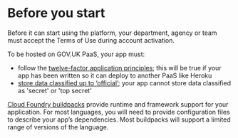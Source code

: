 
# Before you start

Before it can start using the platform, your department, agency or team must accept the Terms of Use during account activation.

To be hosted on GOV.UK PaaS, your app must:

- follow the [twelve-factor application principles](architecture.html#12-factor-application-principles); this will be true if your app has been written so it can deploy to another PaaS like Heroku
- [store data classified up to ‘official’](deploying_apps.html#data-security-classification); your app cannot store data classified as 'secret' or 'top secret'

[Cloud Foundry buildpacks](deploying_apps.html#buildpacks) provide runtime and framework support for your application. For most languages, you will need to provide configuration files to describe your app’s dependencies. Most buildpacks will support a limited range of versions of the language.

